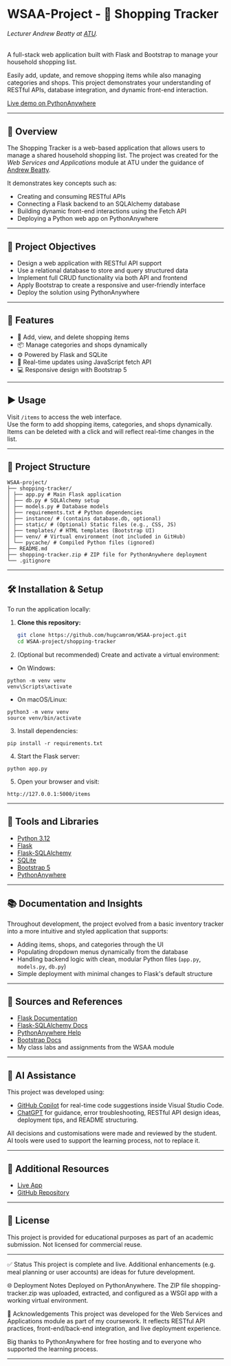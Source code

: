 # WSAA-Project - 🛒 Shopping Tracker

###### Lecturer Andrew Beatty at [ATU](https://vlegalwaymayo.atu.ie/).

A full-stack web application built with Flask and Bootstrap to manage your household shopping list.

Easily add, update, and remove shopping items while also managing categories and shops. This project demonstrates your understanding of RESTful APIs, database integration, and dynamic front-end interaction.

[Live demo on PythonAnywhere](https://hugocamachoromero1.pythonanywhere.com/items)

---
## 🧭 Overview

The Shopping Tracker is a web-based application that allows users to manage a shared household shopping list. The project was created for the *Web Services and Applications* module at ATU under the guidance of [Andrew Beatty](https://www.atu.ie/).

It demonstrates key concepts such as:
- Creating and consuming RESTful APIs
- Connecting a Flask backend to an SQLAlchemy database
- Building dynamic front-end interactions using the Fetch API
- Deploying a Python web app on PythonAnywhere

---

## 🎯 Project Objectives

- Design a web application with RESTful API support
- Use a relational database to store and query structured data
- Implement full CRUD functionality via both API and frontend
- Apply Bootstrap to create a responsive and user-friendly interface
- Deploy the solution using PythonAnywhere

---

## 🚀 Features

- 📝 Add, view, and delete shopping items
- 📦 Manage categories and shops dynamically
- ⚙️ Powered by Flask and SQLite
- 💬 Real-time updates using JavaScript fetch API
- 💻 Responsive design with Bootstrap 5

---

## ▶️ Usage

Visit `/items` to access the web interface.  
Use the form to add shopping items, categories, and shops dynamically.  
Items can be deleted with a click and will reflect real-time changes in the list.

---

## 📁 Project Structure



```
WSAA-project/
├── shopping-tracker/
│ ├── app.py # Main Flask application
│ ├── db.py # SQLAlchemy setup
│ ├── models.py # Database models
│ ├── requirements.txt # Python dependencies
│ ├── instance/ # (contains database.db, optional)
│ ├── static/ # (Optional) Static files (e.g., CSS, JS)
│ ├── templates/ # HTML templates (Bootstrap UI)
│ ├── venv/ # Virtual environment (not included in GitHub)
│ └── pycache/ # Compiled Python files (ignored)
├── README.md
├── shopping-tracker.zip # ZIP file for PythonAnywhere deployment
└── .gitignore
```

---

## 🛠️ Installation & Setup

To run the application locally:

1. **Clone this repository:**

   ```bash
   git clone https://github.com/hugcamrom/WSAA-project.git
   cd WSAA-project/shopping-tracker


2. (Optional but recommended) Create and activate a virtual environment:

- On Windows:
```
python -m venv venv
venv\Scripts\activate

```
- On macOS/Linux:
```
python3 -m venv venv
source venv/bin/activate

```

3. Install dependencies:

```
pip install -r requirements.txt

```

4. Start the Flask server:

```
python app.py

```
5. Open your browser and visit:

```
http://127.0.0.1:5000/items

```
---

## 🧰 Tools and Libraries

- [Python 3.12](https://www.python.org/)
- [Flask](https://flask.palletsprojects.com/)
- [Flask-SQLAlchemy](https://flask-sqlalchemy.palletsprojects.com/)
- [SQLite](https://www.sqlite.org/index.html)
- [Bootstrap 5](https://getbootstrap.com/)
- [PythonAnywhere](https://www.pythonanywhere.com/)

---

## 📚 Documentation and Insights

Throughout development, the project evolved from a basic inventory tracker into a more intuitive and styled application that supports:
- Adding items, shops, and categories through the UI
- Populating dropdown menus dynamically from the database
- Handling backend logic with clean, modular Python files (`app.py`, `models.py`, `db.py`)
- Simple deployment with minimal changes to Flask's default structure

---

## 🔗 Sources and References

- [Flask Documentation](https://flask.palletsprojects.com/)
- [Flask-SQLAlchemy Docs](https://flask-sqlalchemy.palletsprojects.com/)
- [PythonAnywhere Help](https://help.pythonanywhere.com/)
- [Bootstrap Docs](https://getbootstrap.com/)
- My class labs and assignments from the WSAA module

---

## 🧠 AI Assistance

This project was developed using:
- [GitHub Copilot](https://github.com/features/copilot) for real-time code suggestions inside Visual Studio Code.
- [ChatGPT](https://chat.openai.com/) for guidance, error troubleshooting, RESTful API design ideas, deployment tips, and README structuring.

All decisions and customisations were made and reviewed by the student. AI tools were used to support the learning process, not to replace it.

---

## 📌 Additional Resources

- [Live App](https://hugocamachoromero1.pythonanywhere.com/items)
- [GitHub Repository](https://github.com/hugcamrom/WSAA-project)

---

## 📄 License

This project is provided for educational purposes as part of an academic submission. Not licensed for commercial reuse.

---

✅ Status
This project is complete and live. Additional enhancements (e.g. meal planning or user accounts) are ideas for future development.

🌐 Deployment Notes
Deployed on PythonAnywhere.
The ZIP file shopping-tracker.zip was uploaded, extracted, and configured as a WSGI app with a working virtual environment.

🙏 Acknowledgements
This project was developed for the Web Services and Applications module as part of my coursework. It reflects RESTful API practices, front-end/back-end integration, and live deployment experience.

Big thanks to PythonAnywhere for free hosting and to everyone who supported the learning process.

---


